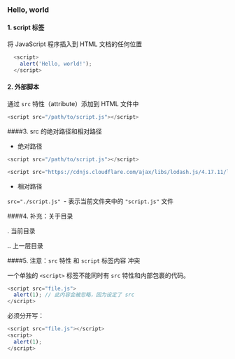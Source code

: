 ### Hello, world

#### 1. script 标签

将 JavaScript 程序插入到 HTML 文档的任何位置

```javascript
  <script>
    alert('Hello, world!');
  </script>
```

#### 2. 外部脚本

通过 `src` 特性（attribute）添加到 HTML 文件中

~~~javascript
<script src="/path/to/script.js"></script>
~~~

####3. src 的绝对路径和相对路径

- 绝对路径 

~~~javascript
<script src="/path/to/script.js"></script>
~~~

~~~javascript
<script src="https://cdnjs.cloudflare.com/ajax/libs/lodash.js/4.17.11/lodash.js"></script>
~~~

- 相对路径 

`src="./script.js" `- 表示当前文件夹中的 `"script.js"` 文件

####4. 补充：关于目录

. 当前目录

.. 上一层目录

####5. 注意：`src` 特性 和 `script` 标签内容 冲突

一个单独的 `<script>` 标签不能同时有 `src` 特性和内部包裹的代码。

~~~javascript
<script src="file.js">
  alert(1); // 此内容会被忽略，因为设定了 src
</script>
~~~

必须分开写：

~~~javascript
<script src="file.js"></script>
<script>
  alert(1);
</script>
~~~











